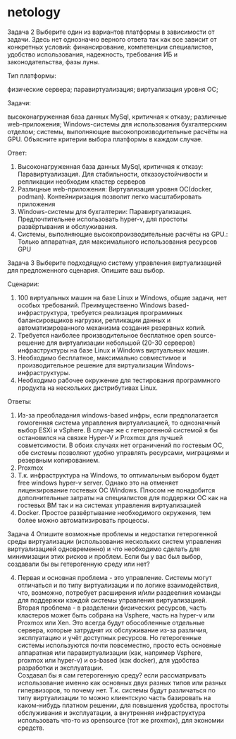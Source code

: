 # netology 

Задача 2
Выберите один из вариантов платформы в зависимости от задачи. Здесь нет однозначно верного ответа так как все зависит от конкретных условий: финансирование, компетенции специалистов, удобство использования, надежность, требования ИБ и законодательства, фазы луны.

Тип платформы:

физические сервера;
паравиртуализация;
виртуализация уровня ОС;

Задачи:

высоконагруженная база данных MySql, критичная к отказу;
различные web-приложения;
Windows-системы для использования бухгалтерским отделом;
системы, выполняющие высокопроизводительные расчёты на GPU.
Объясните критерии выбора платформы в каждом случае.



Ответ:

1. Высоконагруженная база данных MySql, критичная к отказу:  Паравиртуализация. Для стабильности, отказоустойчивости и репликации  необходим кластер серверов
2. Разлицные web-приложения: Виртуализация уровня ОС(docker, podman). Контейниризация позволит легко масштабировать  приложения
3. Windows-системы для бухгалтерии: Паравиртуализация. Предпочтительнее  использовать hyper-v, для простоты развёртывания и обслуживания.
4. Системы, выполняющие высокопроизводительные расчёты на GPU.: Только аппаратная, для максимального  использования ресурсов GPU



Задача 3
Выберите подходящую систему управления виртуализацией для предложенного сценария. Опишите ваш выбор.

Сценарии:

1. 100 виртуальных машин на базе Linux и Windows, общие задачи, нет особых требований. Преимущественно Windows based-инфраструктура, требуется реализация программных балансировщиков нагрузки, репликации данных и автоматизированного механизма создания резервных копий.
2. Требуется наиболее производительное бесплатное open source-решение для виртуализации небольшой (20-30 серверов) инфраструктуры на базе Linux и Windows виртуальных машин.
3. Необходимо бесплатное, максимально совместимое и производительное решение для виртуализации Windows-инфраструктуры.
4. Необходимо рабочее окружение для тестирования программного продукта на нескольких дистрибутивах Linux.

Ответы:
   1. Из-за преобладания windows-based инфры, если предполагается гомогенная система управления виртуализацией,  то однозначный выбор ESXi и vSphere. В случае же  с гетерогенной системой я бы остановился на связке  Hyper-V и  Proxmox для лучшей совметсимости.  В обоих  случаях нет ограничений по гостевым ОС,  обе системы  позволяют удобно управлять ресурсами, миграциями и резервным копированием.
   2. Proxmox 
   3. Т.к. инфраструктура на Windows, то оптимальным выбором будет  free windows hyper-v server. Однако это  на отменяет  лицензирование гостевых  ОС Windows. Плюсом не понадобится дополнительные затраты на специалистов для поддержки ОС как на гостевых  ВМ так и на системах управления виртуализацией
   4. Docker. Простое развёртывание необходимого окружения, тем более можно автоматизировать процессы.

Задача 4
Опишите возможные проблемы и недостатки гетерогенной среды виртуализации (использования нескольких систем управления виртуализацией одновременно) и что необходимо сделать для минимизации этих рисков и проблем. Если бы у вас был выбор, создавали бы вы гетерогенную среду или нет?

4. Первая и основная проблема - это управление. Системы могут отличаться и по типу виртуализации и по логике взаимодействия, что, возможно, потребует расширения и/или раздеелния команды для поддержки каждой системы управления  виртуализацией. Вторая проблема - в разделении физических ресурсов, часть кластеров может быть собрана на Vsphere, часть на hyper-v или Proxmox или Xen. Это всегда будут обособленные  отдельные сервера, которые затруднят их обслуживание из-за различия, эксплуатацию и учёт доступных ресурсов. Но гетерогенные системы используются почти повсеместно, просто есть основные аппаратная или паравиртуализации (как, например Vsphere, proxmox или hyper-v) и os-based (как docker), для удобства разработки и эксплуатации.  
   Создавал бы я сам гетерогенную среду?  если рассматривать использование именно как основных двух разных типов или разных гипервизоров, то почему нет. Т.к. системы будут различаться по типу виртуализации то можно клиентскую часть  базировать на каком-нибудь платном решении, для повышения удобства, простоты обслуживания и эксплуатации, а внутренняя инфраструктура использовать что-то из opensource (тот же proxmox), для экономии средств.